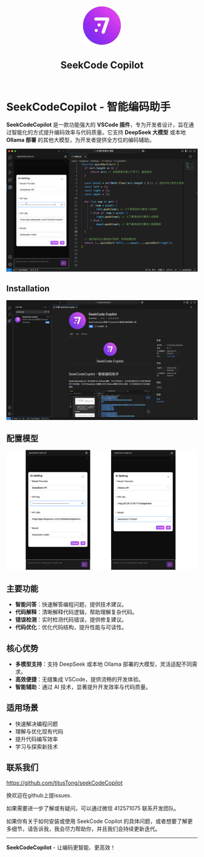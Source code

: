 <p align="center">
  <br />
  <img width="100px" src="./assets/SeekCodeCopilotLogo.png" alt="SeekCodeCopilot Logo" />
</p>


<h1 style="font-size:25px;font-weight:700" align="center">SeekCode Copilot</h1>
<br />


# SeekCodeCopilot - 智能编码助手

**SeekCodeCopilot** 是一款功能强大的 **VSCode 插件**，专为开发者设计，旨在通过智能化的方式提升编码效率与代码质量。它支持 **DeepSeek 大模型** 或本地 **Ollama 部署** 的其他大模型，为开发者提供全方位的编码辅助。


<div align="center" >
 <img width="800" src="./assets/index.gif" alt="SeekCodeCopilot show" />
</div>

## Installation

<div align="center" >
 <img width="800" src="./assets/install.png" alt="SeekCodeCopilot install" />
</div>


## 配置模型

<div align="center" >
 <img width="800" src="./assets/config.png" alt="SeekCodeCopilot install" />
</div>


## 主要功能

- **智能问答**：快速解答编程问题，提供技术建议。
- **代码解释**：清晰解释代码逻辑，帮助理解复杂代码。
- **错误检测**：实时检测代码错误，提供修复建议。
- **代码优化**：优化代码结构，提升性能与可读性。

## 核心优势

- **多模型支持**：支持 DeepSeek 或本地 Ollama 部署的大模型，灵活适配不同需求。
- **高效便捷**：无缝集成 VSCode，提供流畅的开发体验。
- **智能辅助**：通过 AI 技术，显著提升开发效率与代码质量。

## 适用场景

- 快速解决编程问题
- 理解与优化现有代码
- 提升代码编写效率
- 学习与探索新技术

## 联系我们

https://github.com/titusTong/seekCodeCopilot

换欢迎在github上提issues.

如果需要进一步了解或有疑问，可以通过微信 412571075 联系开发团队。

如果你有关于如何安装或使用 SeekCode Copilot 的具体问题，或者想要了解更多细节，请告诉我，我会尽力帮助你，并且我们会持续更新迭代。


---

**SeekCodeCopilot** - 让编码更智能、更高效！